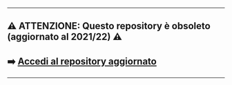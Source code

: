 <hr>

## :warning: ATTENZIONE: Questo repository è obsoleto (aggiornato al 2021/22) :warning:
## :arrow_right: [Accedi al repository aggiornato](https://github.com/polito-informatica/Esempi-esame)

<hr>
